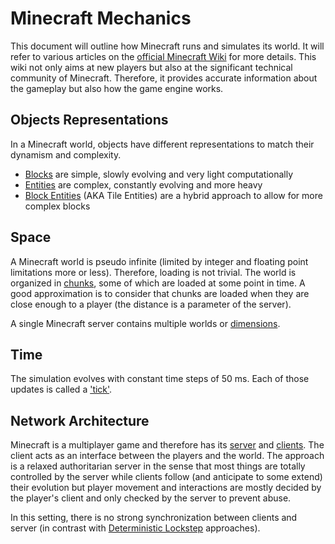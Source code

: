 # Minecraft Mechanics

This document will outline how Minecraft runs and simulates its world.
It will refer to various articles on the [official Minecraft Wiki](https://minecraft.gamepedia.com) for more details. This wiki not only aims at new players but also at the significant technical community of Minecraft. Therefore, it provides accurate information about the gameplay but also how the game engine works.

## Objects Representations

In a Minecraft world, objects have different representations to match their dynamism and complexity.
* [Blocks](https://minecraft.gamepedia.com/Block) are simple, slowly evolving and very light computationally
* [Entities](https://minecraft.gamepedia.com/Entity) are complex, constantly evolving and more heavy
* [Block Entities](https://minecraft.gamepedia.com/Block_entity) (AKA Tile Entities) are a hybrid approach to allow
 for more complex blocks

## Space

A Minecraft world is pseudo infinite (limited by integer and floating point limitations more or less). Therefore, loading is not trivial. The world is organized in [chunks](https://minecraft.gamepedia.com/Chunk), some of which are loaded at some point in time. A good approximation is to consider that chunks are loaded when they are close enough to a player (the distance is a parameter of the server).

A single Minecraft server contains multiple worlds or [dimensions](https://minecraft.gamepedia.com/Chunk).

## Time

The simulation evolves with constant time steps of 50 ms. Each of those updates is called a
['tick'](https://minecraft.gamepedia.com/Chunk).

## Network Architecture

Minecraft is a multiplayer game and therefore has its [server](https://minecraft.gamepedia.com/Server) and [clients](https://minecraft.gamepedia.com/Minecraft_launcher). The client acts as an interface between the players and the world. The approach is a relaxed authoritarian server in the sense that most things are totally controlled by the server while clients follow (and anticipate to some extend) their evolution but player movement and interactions are mostly decided by the player's client and only checked by the server to prevent abuse.

In this setting, there is no strong synchronization between clients and server (in contrast with [Deterministic Lockstep](https://gafferongames.com/post/deterministic_lockstep/) approaches).
